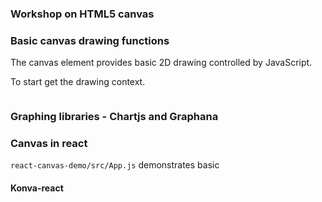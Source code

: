### Workshop on HTML5 canvas

### Basic canvas drawing functions

The canvas element provides basic 2D drawing controlled by JavaScript.

To start get the drawing context.

```js

```

### Graphing libraries - Chartjs and Graphana

### Canvas in react

`react-canvas-demo/src/App.js` demonstrates basic

#### Konva-react
